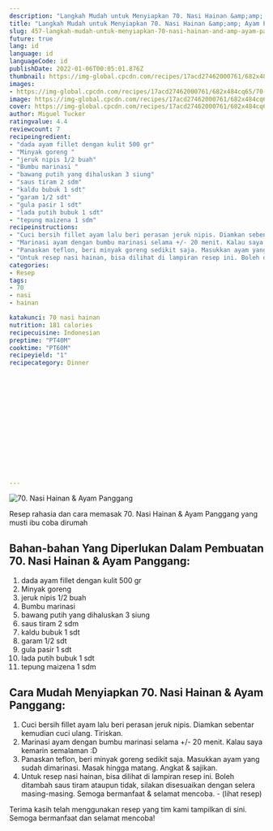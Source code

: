 ```yaml
---
description: "Langkah Mudah untuk Menyiapkan 70. Nasi Hainan &amp;amp; Ayam Panggang, Bikin Ngiler"
title: "Langkah Mudah untuk Menyiapkan 70. Nasi Hainan &amp;amp; Ayam Panggang, Bikin Ngiler"
slug: 457-langkah-mudah-untuk-menyiapkan-70-nasi-hainan-and-amp-ayam-panggang-bikin-ngiler
future: true
lang: id
language: id
languageCode: id
publishDate: 2022-01-06T00:05:01.876Z 
thumbnail: https://img-global.cpcdn.com/recipes/17acd27462000761/682x484cq65/70-nasi-hainan-ayam-panggang-foto-resep-utama.webp
images:
- https://img-global.cpcdn.com/recipes/17acd27462000761/682x484cq65/70-nasi-hainan-ayam-panggang-foto-resep-utama.webp
image: https://img-global.cpcdn.com/recipes/17acd27462000761/682x484cq65/70-nasi-hainan-ayam-panggang-foto-resep-utama.webp
cover: https://img-global.cpcdn.com/recipes/17acd27462000761/682x484cq65/70-nasi-hainan-ayam-panggang-foto-resep-utama.webp
author: Miguel Tucker
ratingvalue: 4.4
reviewcount: 7
recipeingredient:
- "dada ayam fillet dengan kulit 500 gr"
- "Minyak goreng "
- "jeruk nipis 1/2 buah"
- "Bumbu marinasi "
- "bawang putih yang dihaluskan 3 siung"
- "saus tiram 2 sdm"
- "kaldu bubuk 1 sdt"
- "garam 1/2 sdt"
- "gula pasir 1 sdt"
- "lada putih bubuk 1 sdt"
- "tepung maizena 1 sdm"
recipeinstructions:
- "Cuci bersih fillet ayam lalu beri perasan jeruk nipis. Diamkan sebentar kemudian cuci ulang. Tiriskan."
- "Marinasi ayam dengan bumbu marinasi selama +/- 20 menit. Kalau saya kemarin semalaman :D"
- "Panaskan teflon, beri minyak goreng sedikit saja. Masukkan ayam yang sudah dimarinasi. Masak hingga matang. Angkat &amp; sajikan."
- "Untuk resep nasi hainan, bisa dilihat di lampiran resep ini. Boleh ditambah saus tiram ataupun tidak, silakan disesuaikan dengan selera masing-masing. Semoga bermanfaat &amp; selamat mencoba.           (lihat resep)"
categories:
- Resep
tags:
- 70
- nasi
- hainan

katakunci: 70 nasi hainan 
nutrition: 181 calories
recipecuisine: Indonesian
preptime: "PT40M"
cooktime: "PT60M"
recipeyield: "1"
recipecategory: Dinner


     
    
    
    
    
    
    
    
    
    
    
      
    
---
```



![70. Nasi Hainan &amp; Ayam Panggang](https://img-global.cpcdn.com/recipes/17acd27462000761/682x484cq65/70-nasi-hainan-ayam-panggang-foto-resep-utama.webp)

Resep rahasia dan cara memasak  70. Nasi Hainan &amp; Ayam Panggang yang musti ibu coba dirumah

<!--inarticleads1-->

## Bahan-bahan Yang Diperlukan Dalam Pembuatan 70. Nasi Hainan &amp; Ayam Panggang:

1. dada ayam fillet dengan kulit 500 gr
1. Minyak goreng 
1. jeruk nipis 1/2 buah
1. Bumbu marinasi 
1. bawang putih yang dihaluskan 3 siung
1. saus tiram 2 sdm
1. kaldu bubuk 1 sdt
1. garam 1/2 sdt
1. gula pasir 1 sdt
1. lada putih bubuk 1 sdt
1. tepung maizena 1 sdm



<!--inarticleads2-->

## Cara Mudah Menyiapkan 70. Nasi Hainan &amp; Ayam Panggang:

1. Cuci bersih fillet ayam lalu beri perasan jeruk nipis. Diamkan sebentar kemudian cuci ulang. Tiriskan.
1. Marinasi ayam dengan bumbu marinasi selama +/- 20 menit. Kalau saya kemarin semalaman :D
1. Panaskan teflon, beri minyak goreng sedikit saja. Masukkan ayam yang sudah dimarinasi. Masak hingga matang. Angkat &amp; sajikan.
1. Untuk resep nasi hainan, bisa dilihat di lampiran resep ini. Boleh ditambah saus tiram ataupun tidak, silakan disesuaikan dengan selera masing-masing. Semoga bermanfaat &amp; selamat mencoba. -           (lihat resep)




Terima kasih telah menggunakan resep yang tim kami tampilkan di sini. Semoga bermanfaat dan selamat mencoba!
